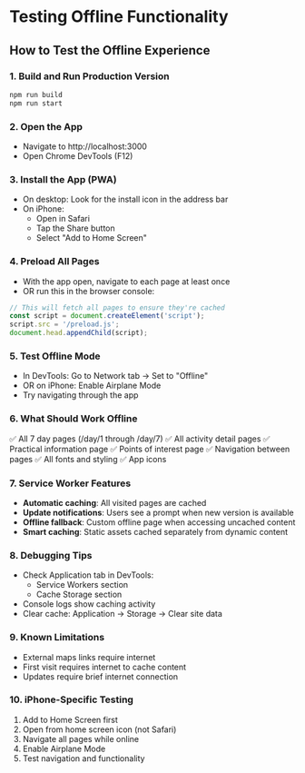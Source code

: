 # Testing Offline Functionality

## How to Test the Offline Experience

### 1. Build and Run Production Version
```bash
npm run build
npm run start
```

### 2. Open the App
- Navigate to http://localhost:3000
- Open Chrome DevTools (F12)

### 3. Install the App (PWA)
- On desktop: Look for the install icon in the address bar
- On iPhone: 
  - Open in Safari
  - Tap the Share button
  - Select "Add to Home Screen"

### 4. Preload All Pages
- With the app open, navigate to each page at least once
- OR run this in the browser console:
```javascript
// This will fetch all pages to ensure they're cached
const script = document.createElement('script');
script.src = '/preload.js';
document.head.appendChild(script);
```

### 5. Test Offline Mode
- In DevTools: Go to Network tab → Set to "Offline"
- OR on iPhone: Enable Airplane Mode
- Try navigating through the app

### 6. What Should Work Offline
✅ All 7 day pages (/day/1 through /day/7)
✅ All activity detail pages
✅ Practical information page
✅ Points of interest page
✅ Navigation between pages
✅ All fonts and styling
✅ App icons

### 7. Service Worker Features
- **Automatic caching**: All visited pages are cached
- **Update notifications**: Users see a prompt when new version is available
- **Offline fallback**: Custom offline page when accessing uncached content
- **Smart caching**: Static assets cached separately from dynamic content

### 8. Debugging Tips
- Check Application tab in DevTools:
  - Service Workers section
  - Cache Storage section
- Console logs show caching activity
- Clear cache: Application → Storage → Clear site data

### 9. Known Limitations
- External maps links require internet
- First visit requires internet to cache content
- Updates require brief internet connection

### 10. iPhone-Specific Testing
1. Add to Home Screen first
2. Open from home screen icon (not Safari)
3. Navigate all pages while online
4. Enable Airplane Mode
5. Test navigation and functionality